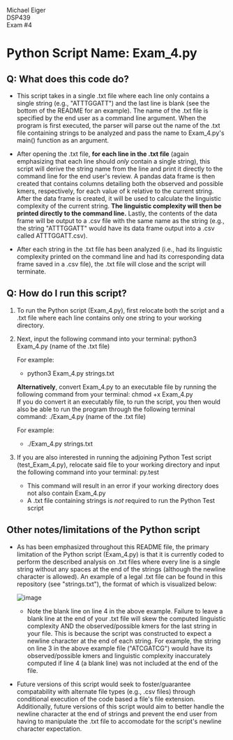 Michael Eiger  
DSP439  
Exam #4  

# Python Script Name: Exam_4.py

## Q: What does this code do?
- This script takes in a single .txt file where each line only contains a single string (e.g., "ATTTGGATT") and the last line is blank (see the bottom of the README for an example).  The name of the .txt file is specified by the end user as a command line argument. When the program is first executed, the parser will parse out the name of the .txt file containing strings to be analyzed and pass the name to Exam_4.py's main() function as an argument.

- After opening the .txt file, **for each line in the .txt file** (again emphasizing that each line should *only* contain a single string), this script will derive the string name from the line and print it directly to the command line for the end user's review. A pandas data frame is then created that contains columns detailing both the observed and possible kmers, respectively, for each value of k relative to the current string. After the data frame is created, it will be used to calculate the linguistic complexity of the current string. **The linguistic complexity will then be printed directly to the command line.** Lastly, the contents of the data frame will be output to a .csv file with the same name as the string (e.g., the string "ATTTGGATT" would have its data frame output into a .csv called ATTTGGATT.csv).

- After each string in the .txt file has been analyzed (i.e., had its linguistic complexity printed on the command line and had its corresponding data frame saved in a .csv file), the .txt file will close and the script will terminate.

## Q: How do I run this script?  

1. To run the Python script (Exam_4.py), first relocate both the script and a .txt file where each line contains only one string to your working directory.  

2. Next, input the following command into your terminal: python3 Exam_4.py (name of the .txt file)  
  
   For example:  
     * python3 Exam_4.py strings.txt

   **Alternatively**, convert Exam_4.py to an executable file by running the following command from your terminal: chmod +x Exam_4.py  
   If you do convert it an executably file, to run the script, you then would also be able to run the program through the following terminal command: ./Exam_4.py (name of the .txt file)  
  
   For example:  
     * ./Exam_4.py strings.txt

3. If you are also interested in running the adjoining Python Test script (test_Exam_4.py), relocate said file to your working directory and input the following command into your terminal: py.test
    * This command will result in an error if your working directory does not also contain Exam_4.py
    * A .txt file containing strings is *not* required to run the Python Test script

## Other notes/limitations of the Python script

- As has been emphasized throughout this README file, the primary limitation of the Python script (Exam_4.py) is that it is currently coded to perform the described analysis on .txt files where every line is a single string without any spaces at the end of the strings (although the newline character is allowed). An example of a legal .txt file can be found in this repository (see "strings.txt"), the format of which is visualized below:  

    ![image](https://user-images.githubusercontent.com/44222667/117521483-09ca7200-af7c-11eb-8ca2-82a5885b622e.png)  
    * Note the blank line on line 4 in the above example. Failure to leave a blank line at the end of your .txt file will skew the computed linguistic complexity AND the observed/possible kmers for the last string in your file. This is because the script was constructed to expect a newline character at the end of each string. For example, the string on line 3 in the above example file ("ATCGATCG") would have its observed/possible kmers and linguistic complexity inaccurately computed if line 4 (a blank line) was not included at the end of the file.

- Future versions of this script would seek to foster/guarantee compatability with alternate file types (e.g., .csv files) through conditional execution of the code based a file's file extension. Additionally, future versions of this script would aim to better handle the newline character at the end of strings and prevent the end user from having to manipulate the .txt file to accomodate for the script's newline character expectation.
